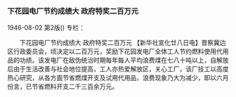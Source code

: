### 下花园电厂节约成绩大  政府特奖二百万元

1946-08-02
第2版()
专栏：

　　下花园电厂节约成绩大
    政府特奖二百万元
    【新华社宣化廿八日电】晋察冀边区行政委员会，顷决定以二百万元，奖励下花园发电厂全体工人节约燃料使用代用品的功绩。该发电厂在敌伪统治时期每年每人平均浪费煤在七八十吨以上，自解放后由于生活改善与社会地位提高，工人亦热爱解放区，关心工厂，该厂技工以高度热心研究，从各方面节省燃煤开支及试用代用品，浪费现象乃大为减少，即以六月份言，已节省燃料开支二千三百余万元。
